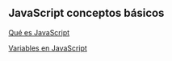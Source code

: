 ## JavaScript conceptos básicos

[Qué es JavaScript](https://github.com/aceveduar/javascript_basicos/blob/main/Que_es_JavaScript.md)

[Variables en JavaScript](https://github.com/aceveduar/javascript_basicos/blob/main/Variables_en_JavaScript)